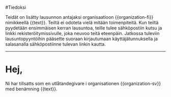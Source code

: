 #Tiedoksi

Teid&auml;t on lis&auml;tty lausunnon antajaksi organisaatioon {{organization-fi}} nimikkeell&auml; {{text}}.
Teilt&auml; ei odoteta viel&auml; mit&auml;&auml;n toimenpiteit&auml;.
Kun teilt&auml; pyydet&auml;&auml;n ensimm&auml;isen kerran lausuntoa, teille tulee s&auml;hk&ouml;postiin kutsu ja linkki rekister&ouml;itymissivulle, joka neuvoo teit&auml; eteenp&auml;in.
Jatkossa tuleviin lausuntopyynt&ouml;ihin p&auml;&auml;sette suoraan kirjautumaan k&auml;ytt&auml;j&auml;tunnuksella ja salasanalla s&auml;hk&ouml;postiinne tulevan linkin kautta.


---

# Hej,

Ni har tillsatts som en utl&aring;tandegivare i organisationen {{organization-sv}} med ben&auml;mning {{text}}.
